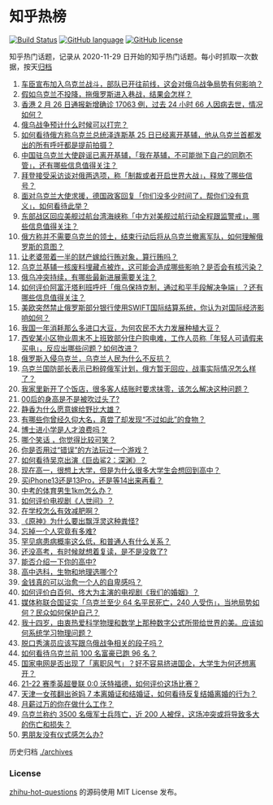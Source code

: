 # 知乎热榜
[![Build Status](https://github.com/ToWeLong/zhihu-hot-questions/workflows/CI/badge.svg)](https://github.com/ToWeLong/zhihu-hot-questions/actions)
[![GitHub language](https://img.shields.io/badge/language-golang-orange.svg)](https://golang.org/)
[![GitHub license](https://img.shields.io/github/license/ToWeLong/zhihu-hot-questions)](https://github.com/ToWeLong/zhihu-hot-questions/blob/main/LICENSE)

知乎热门话题，记录从 2020-11-29 日开始的知乎热门话题。每小时抓取一次数据，按天[归档](./archives)

<!-- BEGIN -->

1. [车臣宣布加入乌克兰战斗，部队已开往前线，这会对俄乌战争局势有何影响？](https://www.zhihu.com/question/518753930)
1. [假如乌克兰不投降，拖俄罗斯进入巷战，结果会怎样？](https://www.zhihu.com/question/518705474)
1. [香港 2 月 26 日通报新增确诊 17063 例，过去 24 小时 66 人因病去世，情况如何？](https://www.zhihu.com/question/518858200)
1. [俄乌战争预计什么时候可以打完？](https://www.zhihu.com/question/518747432)
1. [如何看待俄方称乌克兰总统泽连斯基 25 日已经离开基辅，他从乌克兰首都发出的所有呼吁都是提前拍摄？](https://www.zhihu.com/question/518867605)
1. [中国驻乌克兰大使辟谣已离开基辅，「我在基辅，不可能抛下自己的同胞不管」，还有哪些信息值得关注？](https://www.zhihu.com/question/518964894)
1. [拜登接受采访谈对俄两选项，称「制裁或者开启世界大战」，释放了哪些信号？](https://www.zhihu.com/question/518990000)
1. [面对乌克兰大使求援，德国政客回复「你们没多少时间了，帮你们没有意义」，如何看待此举？](https://www.zhihu.com/question/518910736)
1. [东部战区回应美舰过航台湾海峡称「中方对美舰过航行动全程跟监警戒」，哪些信息值得关注？](https://www.zhihu.com/question/518875095)
1. [俄方称并不需要乌克兰的领土，结束行动后将从乌克兰撤离军队，如何理解俄罗斯的意图？](https://www.zhihu.com/question/518792516)
1. [让老婆带着一半的财产嫁给行贿对象，算行贿吗？](https://www.zhihu.com/question/516725134)
1. [乌克兰基辅一核废料埋藏点被炸，这可能会造成哪些影响？是否会有核污染？](https://www.zhihu.com/question/518975718)
1. [俄乌冲突持续，有哪些最新进展需要关注？](https://www.zhihu.com/question/519001325)
1. [如何评价阿富汗塔利班呼吁「俄乌保持克制，通过和平手段解决争端」？还有哪些信息值得关注？](https://www.zhihu.com/question/518676187)
1. [美欧突然禁止俄罗斯部分银行使用SWIFT国际结算系统，你认为对国际经济影响如何？](https://www.zhihu.com/question/518963597)
1. [我国一年消耗那么多进口大豆，为何农民不大力发展种植大豆？](https://www.zhihu.com/question/319990893)
1. [西安某小区物业周末不上班致部分住户购电难，工作人员称「年轻人可请假来买电」，反应出哪些问题？如何改进？](https://www.zhihu.com/question/517066443)
1. [俄罗斯入侵乌克兰，乌克兰人民为什么不反抗？](https://www.zhihu.com/question/518533870)
1. [乌克兰国防部长表示已粉碎俄军计划，俄方暂无回应，战事实际情况怎么样了？](https://www.zhihu.com/question/519005016)
1. [我家里新开了个饭店，很多客人结账时要求抹零，该怎么解决这种问题？](https://www.zhihu.com/question/422108658)
1. [00后的身高是不是被吹过头了?](https://www.zhihu.com/question/389125277)
1. [静香为什么愿意嫁给野比大雄？](https://www.zhihu.com/question/511881876)
1. [有哪些你曾经久仰大名，真尝了却发现“不过如此”的食物？](https://www.zhihu.com/question/518583539)
1. [博士进小学是人才浪费吗？](https://www.zhihu.com/question/516764845)
1. [哪个笑话 ，你觉得比较可笑？](https://www.zhihu.com/question/517369284)
1. [你是否用过“错误”的方法玩过一个游戏？](https://www.zhihu.com/question/515726636)
1. [如何看待吴京出演《巨齿鲨2：深渊》？](https://www.zhihu.com/question/518413488)
1. [现在高一，很想上大学，但是为什么很多大学生会想回到高中？](https://www.zhihu.com/question/518824585)
1. [买iPhone13还是13Pro，还是等14出来再看？](https://www.zhihu.com/question/515177606)
1. [中考的体育男生1km怎么办？](https://www.zhihu.com/question/518811754)
1. [如何评价电视剧《人世间》？](https://www.zhihu.com/question/515912120)
1. [在学校怎么有效减肥啊？](https://www.zhihu.com/question/518751956)
1. [《原神》为什么要出飘浮灵这种粪怪?](https://www.zhihu.com/question/517743091)
1. [忘掉一个人究竟有多难?](https://www.zhihu.com/question/518036599)
1. [罕见病患病概率这么低，和普通人有什么关系？](https://www.zhihu.com/question/518695243)
1. [还没高考，有时候就想着复读，是不是没救了?](https://www.zhihu.com/question/519001755)
1. [能否介绍一下你的高中?](https://www.zhihu.com/question/517148754)
1. [高中选科，生物和地理选哪个?](https://www.zhihu.com/question/517351600)
1. [金钱真的可以治愈一个人的自卑感吗？](https://www.zhihu.com/question/516592585)
1. [如何评价白百何、佟大为主演的电视剧《我们的婚姻》？](https://www.zhihu.com/question/517778304)
1. [媒体称联合国证实「乌克兰至少 64 名平民死亡，240 人受伤」，当地局势如何？民众如何保护自己？](https://www.zhihu.com/question/518970381)
1. [我十四岁，由衷热爱科学物理和数学上那种数字公式所带给世界的美。应该如何系统学习物理问题？](https://www.zhihu.com/question/518104006)
1. [脱口秀演员应该写跟乌俄战争相关的段子吗？](https://www.zhihu.com/question/518640541)
1. [如何看待乌克兰前 100 名富豪已跑 96 名？](https://www.zhihu.com/question/518278854)
1. [国家电网是否出现了「离职风气」？好不容易挤进国企，大学生为何还想离开？](https://www.zhihu.com/question/517685117)
1. [21-22 赛季英超曼联 0:0 沃特福德，如何评价这场比赛？](https://www.zhihu.com/question/518911185)
1. [天津一女孩翻出爸妈 7 本离婚证和结婚证，如何看待反复结婚离婚的行为？](https://www.zhihu.com/question/518753793)
1. [月薪过万的你在做什么工作？](https://www.zhihu.com/question/518002911)
1. [乌克兰称约 3500 名俄军士兵阵亡，近 200 人被俘，这场冲突或将导致多大的伤亡和损失？](https://www.zhihu.com/question/518831165)
1. [男朋友没有仪式感怎么办?](https://www.zhihu.com/question/513222256)

<!-- END -->

历史归档 [./archives](./archives)


### License
[zhihu-hot-questions](https://github.com/towelong/zhihu-hot-questions) 的源码使用 MIT License 发布。